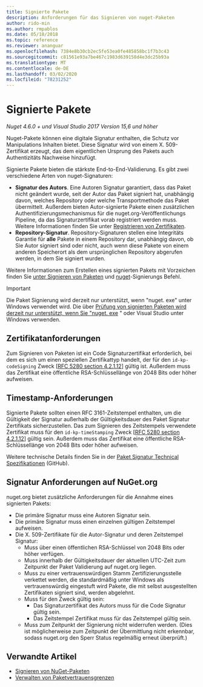 ```yaml
---
title: Signierte Pakete
description: Anforderungen für das Signieren von nuget-Paketen
author: rido-min
ms.author: rmpablos
ms.date: 05/18/2018
ms.topic: reference
ms.reviewer: ananguar
ms.openlocfilehash: 7384e8b30cb2ec5fe53ea0fe485858bc1f7b3c43
ms.sourcegitcommit: c81561e93a7be467c1983d639158d4e3dc25b93a
ms.translationtype: MT
ms.contentlocale: de-DE
ms.lasthandoff: 03/02/2020
ms.locfileid: "78231252"
---
```

# <a name="signed-packages"></a>Signierte Pakete

*Nuget 4.6.0 + und Visual Studio 2017 Version 15,6 und höher*

Nuget-Pakete können eine digitale Signatur enthalten, die Schutz vor Manipulations Inhalten bietet. Diese Signatur wird von einem X. 509-Zertifikat erzeugt, das dem eigentlichen Ursprung des Pakets auch Authentizitäts Nachweise hinzufügt.

Signierte Pakete bieten die stärkste End-to-End-Validierung. Es gibt zwei verschiedene Arten von nuget-Signaturen:
- **Signatur des Autors**. Eine Autoren Signatur garantiert, dass das Paket nicht geändert wurde, seit der Autor das Paket signiert hat, unabhängig davon, welches Repository oder welche Transportmethode das Paket übermittelt. Außerdem bieten Autor-signierte Pakete einen zusätzlichen Authentifizierungsmechanismus für die nuget.org-Veröffentlichungs Pipeline, da das Signaturzertifikat vorab registriert werden muss. Weitere Informationen finden Sie unter [Registrieren von Zertifikaten](#signature-requirements-on-nugetorg).
- **Repository-Signatur**. Repository-Signaturen stellen eine Integritäts Garantie für **alle** Pakete in einem Repository dar, unabhängig davon, ob Sie Autor signiert sind oder nicht, auch wenn diese Pakete von einem anderen Speicherort als dem ursprünglichen Repository abgerufen werden, in dem Sie signiert wurden.   

Weitere Informationen zum Erstellen eines signierten Pakets mit Vorzeichen finden Sie [unter Signieren von Paketen](../create-packages/Sign-a-package.md) und [nuget](../reference/cli-reference/cli-ref-sign.md)-Signierungs Befehl.

> [!Important]
> Die Paket Signierung wird derzeit nur unterstützt, wenn "nuget. exe" unter Windows verwendet wird. Die über [Prüfung von signierten Paketen wird derzeit nur unterstützt, wenn Sie "nuget. exe](../reference/cli-reference/cli-ref-verify.md) " oder Visual Studio unter Windows verwenden.

## <a name="certificate-requirements"></a>Zertifikatanforderungen

Zum Signieren von Paketen ist ein Code Signaturzertifikat erforderlich, bei dem es sich um einen speziellen Zertifikattyp handelt, der für den `id-kp-codeSigning` Zweck [[RFC 5280 section 4.2.1.12](https://tools.ietf.org/html/rfc5280#section-4.2.1.12)] gültig ist. Außerdem muss das Zertifikat eine öffentliche RSA-Schlüssellänge von 2048 Bits oder höher aufweisen.

## <a name="timestamp-requirements"></a>Timestamp-Anforderungen

Signierte Pakete sollten einen RFC 3161-Zeitstempel enthalten, um die Gültigkeit der Signatur außerhalb der Gültigkeitsdauer des Paket Signatur Zertifikats sicherzustellen. Das zum Signieren des Zeitstempels verwendete Zertifikat muss für den `id-kp-timeStamping` Zweck [[RFC 5280 section 4.2.1.12](https://tools.ietf.org/html/rfc5280#section-4.2.1.12)] gültig sein. Außerdem muss das Zertifikat eine öffentliche RSA-Schlüssellänge von 2048 Bits oder höher aufweisen.

Weitere technische Details finden Sie in der [Paket Signatur Technical Spezifikationen](https://github.com/NuGet/Home/wiki/Package-Signatures-Technical-Details) (GitHub).

## <a name="signature-requirements-on-nugetorg"></a>Signatur Anforderungen auf NuGet.org

nuget.org bietet zusätzliche Anforderungen für die Annahme eines signierten Pakets:

- Die primäre Signatur muss eine Autoren Signatur sein.
- Die primäre Signatur muss einen einzelnen gültigen Zeitstempel aufweisen.
- Die X. 509-Zertifikate für die Autor-Signatur und deren Zeitstempel Signatur:
  - Muss über einen öffentlichen RSA-Schlüssel von 2048 Bits oder höher verfügen.
  - Muss innerhalb der Gültigkeitsdauer der aktuellen UTC-Zeit zum Zeitpunkt der Paket Validierung auf nuget.org liegen.
  - Muss zu einer vertrauenswürdigen Stamm Zertifizierungsstelle verkettet werden, die standardmäßig unter Windows als vertrauenswürdig eingestuft wird Pakete, die mit selbst ausgestellten Zertifikaten signiert sind, werden abgelehnt.
  - Muss für den Zweck gültig sein: 
    - Das Signaturzertifikat des Autors muss für die Code Signatur gültig sein.
    - Das Zeitstempel Zertifikat muss für das Zeitstempel gültig sein.
  - Muss zum Zeitpunkt der Signierung nicht widerrufen werden. (Dies ist möglicherweise zum Zeitpunkt der Übermittlung nicht erkennbar, sodass nuget.org den Sperr Status regelmäßig erneut überprüft.)
  
  
## <a name="related-articles"></a>Verwandte Artikel

- [Signieren von NuGet-Paketen](../create-packages/Sign-a-Package.md)
- [Verwalten von Paketvertrauensgrenzen](../consume-packages/installing-signed-packages.md)
